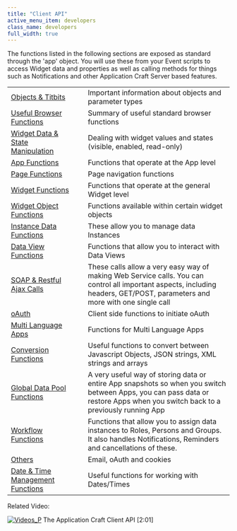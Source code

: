 ```yaml
---
title: "Client API"
active_menu_item: developers
class_name: developers
full_width: true
---
```



The functions listed in the following sections are exposed as standard through the 'app' object. You will use these from your Event scripts to access Widget data and properties as well as calling methods for things such as Notifications and other Application Craft Server based features.

<table>
<tr>
<td width="194">
  <a href="/developers/documentation/scripting-apis/client-api/objects-titbits/">Objects & Titbits</a>

</td>
<td width="20">
</td>
<td width="666">
Important information about objects and parameter types

</td>
</tr>
<tr>
<td width="194">
  <a href="/developers/documentation/scripting-apis/client-api/useful-browser-functions/">Useful Browser Functions</a>

</td>
<td width="20">
</td>
<td width="666">
Summary of useful standard browser functions

</td>
</tr>
<tr>
<td width="194">
  <a href="/developers/documentation/scripting-apis/client-api/widget-data-state-manipulation/">Widget Data & State Manipulation</a>

</td>
<td width="20">
</td>
<td width="666">
Dealing with widget values and states (visible, enabled, read-only)

</td>
</tr>
<tr>
<td width="194">
  <a href="/developers/documentation/scripting-apis/client-api/app-functions/">App Functions</a>

</td>
<td width="20">
</td>
<td width="666">
Functions that operate at the App level

</td>
</tr>
<tr>
<td width="194">
  <a href="/developers/documentation/scripting-apis/client-api/page-functions/">Page Functions</a>

</td>
<td width="20">
</td>
<td width="666">
Page navigation functions

</td>
</tr>
<tr>
<td width="194">
  <a href="/developers/documentation/scripting-apis/client-api/widget-functions/">Widget Functions</a>

</td>
<td width="20">
</td>
<td width="666">
Functions that operate at the general Widget level

</td>
</tr>
<tr>
<td width="194">
  <a href="/developers/documentation/scripting-apis/client-api/widget-object-functions/">Widget Object Functions</a>

</td>
<td width="20">
</td>
<td width="666">
Functions available within certain widget objects

</td>
</tr>
<tr>
<td width="194">
  <a href="/developers/documentation/scripting-apis/client-api/instance-data-functions/">Instance Data Functions</a>

</td>
<td width="20">
</td>
<td width="666">
These allow you to manage data Instances

</td>
</tr>
<tr>
<td width="194">
  <a href="/developers/documentation/scripting-apis/client-api/data-view-functions/">Data View Functions</a>

</td>
<td width="20">
</td>
<td width="666">
Functions that allow you to interact with Data Views

</td>
</tr>
<tr>
<td width="194">
  <a href="/developers/documentation/scripting-apis/client-api/soap-restful-ajax-calls/">SOAP & Restful Ajax Calls</a>

</td>
<td width="20">
</td>
<td width="666">
These calls allow a very easy way of making Web Service calls. You can control all important aspects, including headers, GET/POST, parameters and more with one single call

</td>
</tr>
<tr>
<td width="194">
  <a href="/developers/documentation/scripting-apis/client-api/oauth/">oAuth</a>

</td>
<td width="20">
</td>
<td width="666">
Client side functions to initiate oAuth

</td>
</tr>
<tr>
<td width="194">
  <a href="/developers/documentation/scripting-apis/client-api/multi-language-apps/">Multi Language Apps</a>

</td>
<td width="20">
</td>
<td width="666">
Functions for Multi Language Apps

</td>
</tr>
<tr>
<td width="194">
  <a href="/developers/documentation/scripting-apis/client-api/conversion-functions/">Conversion Functions</a>

</td>
<td width="20">
</td>
<td width="666">
Useful functions to convert between Javascript Objects, JSON strings, XML strings and arrays

</td>
</tr>
<tr>
<td width="194">
  <a href="/developers/documentation/scripting-apis/client-api/global-data-pool-functions/">Global Data Pool Functions</a>

</td>
<td width="20">
</td>
<td width="666">
A very useful way of storing data or entire App snapshots so when you switch between Apps, you can pass data or restore Apps when you switch back to a previously running App

</td>
</tr>
<tr>
<td width="194">
  <a href="/developers/documentation/scripting-apis/client-api/workflow-functions/">Workflow Functions</a>

</td>
<td width="20">
</td>
<td width="666">
Functions that allow you to assign data instances to Roles, Persons and Groups. It also handles Notifications, Reminders and cancellations of these.

</td>
</tr>
<tr>
<td width="194">
  <a href="/developers/documentation/scripting-apis/client-api/others/">Others</a>

</td>
<td width="20">
</td>
<td width="666">
Email, oAuth and cookies

</td>
</tr>
<tr>
<td width="194">
  <a href="/developers/documentation/scripting-apis/client-api/date-time-management-functions/">Date & Time Management Functions</a>

</td>
<td width="20">
</td>
<td width="666">
Useful functions for working with Dates/Times

</td>
</tr>
</table>

Related Video:

[![Videos\_P](/img/docs/videos_p.png)](http://www.youtube.com/v/1UIHv__i3uI?autoplay=1&hd=1&fs=1&showsearch=0&rel=0&) The Application Craft Client API [2:01]

